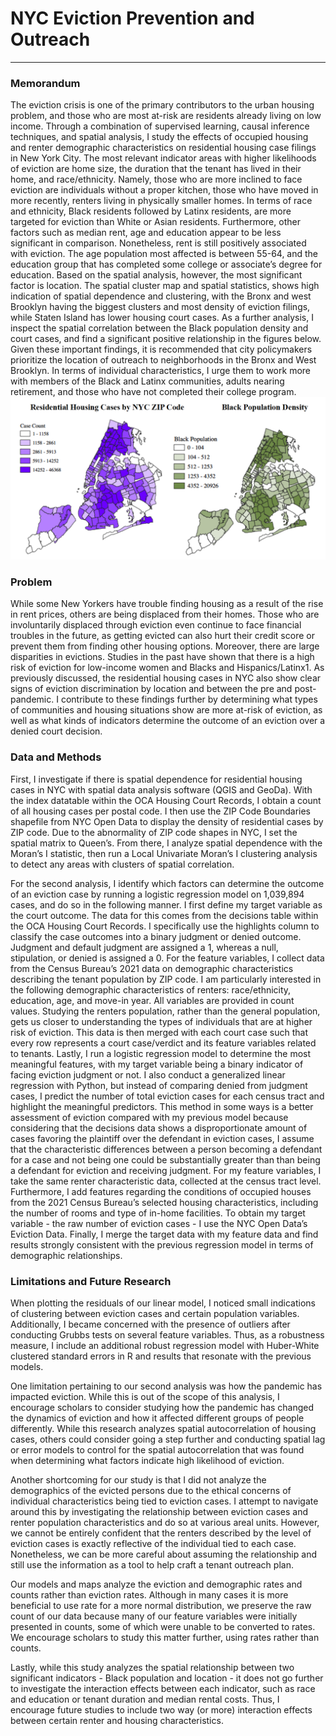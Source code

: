 # NYC Eviction Prevention and Outreach
___

### Memorandum
  The eviction crisis is one of the primary contributors to the urban housing problem, and
those who are most at-risk are residents already living on low income. Through a combination of
supervised learning, causal inference techniques, and spatial analysis, I study the effects of
occupied housing and renter demographic characteristics on residential housing case filings in
New York City. The most relevant indicator areas with higher likelihoods of eviction are home
size, the duration that the tenant has lived in their home, and race/ethnicity. Namely, those who
are more inclined to face eviction are individuals without a proper kitchen, those who have
moved in more recently, renters living in physically smaller homes. In terms of race and
ethnicity, Black residents followed by Latinx residents, are more targeted for eviction than White
or Asian residents. Furthermore, other factors such as median rent, age and education appear to
be less significant in comparison. Nonetheless, rent is still positively associated with eviction.
The age population most affected is between 55-64, and the education group that has completed
some college or associate’s degree for education. Based on the spatial analysis, however, the
most significant factor is location. The spatial cluster map and spatial statistics, shows high
indication of spatial dependence and clustering, with the Bronx and west Brooklyn having the
biggest clusters and most density of eviction filings, while Staten Island has lower housing court
cases. As a further analysis, I inspect the spatial correlation between the Black population density
and court cases, and find a significant positive relationship in the figures below. Given these
important findings, it is recommended that city policymakers prioritize the location of outreach
to neighborhoods in the Bronx and West Brooklyn. In terms of individual characteristics, I urge
them to work more with members of the Black and Latinx communities, adults nearing
retirement, and those who have not completed their college program.
![image](https://github.com/camilla-zhang/predicting_eviction/blob/main/figures/choropleth_maps2.png)

### Problem
  While some New Yorkers have trouble finding housing as a result of the rise in rent
prices, others are being displaced from their homes. Those who are involuntarily displaced
through eviction even continue to face financial troubles in the future, as getting evicted can also
hurt their credit score or prevent them from finding other housing options. Moreover, there are
large disparities in evictions. Studies in the past have shown that there is a high risk of eviction
for low-income women and Blacks and Hispanics/Latinx1. As previously discussed, the
residential housing cases in NYC also show clear signs of eviction discrimination by location
and between the pre and post-pandemic. I contribute to these findings further by determining
what types of communities and housing situations show are more at-risk of eviction, as well as
what kinds of indicators determine the outcome of an eviction over a denied court decision.


### Data and Methods
  First, I investigate if there is spatial dependence for residential housing cases in NYC
with spatial data analysis software (QGIS and GeoDa). With the index datatable within the OCA
Housing Court Records, I obtain a count of all housing cases per postal code. I then use the ZIP
Code Boundaries shapefile from NYC Open Data to display the density of residential cases by
ZIP code. Due to the abnormality of ZIP code shapes in NYC, I set the spatial matrix to Queen’s.
From there, I analyze spatial dependence with the Moran’s I statistic, then run a Local Univariate
Moran’s I clustering analysis to detect any areas with clusters of spatial correlation.

  For the second analysis, I identify which factors can determine the outcome of an
eviction case by running a logistic regression model on 1,039,894 cases, and do so in the
following manner. I first define my target variable as the court outcome. The data for this comes
from the decisions table within the OCA Housing Court Records. I specifically use the highlights
column to classify the case outcomes into a binary judgment or denied outcome. Judgment and
default judgment are assigned a 1, whereas a null, stipulation, or denied is assigned a 0. For the
feature variables, I collect data from the Census Bureau’s 2021 data on demographic
characteristics describing the tenant population by ZIP code. I am particularly interested in the
following demographic characteristics of renters: race/ethnicity, education, age, and move-in
year. All variables are provided in count values. Studying the renters population, rather than the
general population, gets us closer to understanding the types of individuals that are at higher risk
of eviction. This data is then merged with each court case such that every row represents a court
case/verdict and its feature variables related to tenants. Lastly, I run a logistic regression model
to determine the most meaningful features, with my target variable being a binary indicator of
facing eviction judgment or not.
  I also conduct a generalized linear regression with Python, but instead of comparing
denied from judgment cases, I predict the number of total eviction cases for each census tract and
highlight the meaningful predictors. This method in some ways is a better assessment of eviction
compared with my previous model because considering that the decisions data shows a
disproportionate amount of cases favoring the plaintiff over the defendant in eviction cases, I
assume that the characteristic differences between a person becoming a defendant for a case and
not being one could be substantially greater than than being a defendant for eviction and
receiving judgment. For my feature variables, I take the same renter characteristic data, collected
at the census tract level. Furthermore, I add features regarding the conditions of occupied houses
from the 2021 Census Bureau’s selected housing characteristics, including the number of rooms
and type of in-home facilities. To obtain my target variable - the raw number of eviction cases - I
use the NYC Open Data’s Eviction Data. Finally, I merge the target data with my feature data
and find results strongly consistent with the previous regression model in terms of demographic
relationships.


### Limitations and Future Research
  When plotting the residuals of our linear model, I noticed small indications of clustering
between eviction cases and certain population variables. Additionally, I became concerned with
the presence of outliers after conducting Grubbs tests on several feature variables. Thus, as a
robustness measure, I include an additional robust regression model with Huber-White clustered
standard errors in R and results that resonate with the previous models.

  One limitation pertaining to our second analysis was how the pandemic has impacted
eviction. While this is out of the scope of this analysis, I encourage scholars to consider studying
how the pandemic has changed the dynamics of eviction and how it affected different groups of
people differently. While this research analyzes spatial autocorrelation of housing cases, others
could consider going a step further and conducting spatial lag or error models to control for the
spatial autocorrelation that was found when determining what factors indicate high likelihood of
eviction.

  Another shortcoming for our study is that I did not analyze the demographics of the
evicted persons due to the ethical concerns of individual characteristics being tied to eviction
cases. I attempt to navigate around this by investigating the relationship between eviction cases
and renter population characteristics and do so at various areal units. However, we cannot be
entirely confident that the renters described by the level of eviction cases is exactly reflective of
the individual tied to each case. Nonetheless, we can be more careful about assuming the
relationship and still use the information as a tool to help craft a tenant outreach plan.

  Our models and maps analyze the eviction and demographic rates and counts rather than
eviction rates. Although in many cases it is more beneficial to use rate for a more normal
distribution, we preserve the raw count of our data because many of our feature variables were
initially presented in counts, some of which were unable to be converted to rates. We encourage
scholars to study this matter further, using rates rather than counts.

  Lastly, while this study analyzes the spatial relationship between two significant
indicators - Black population and location - it does not go further to investigate the interaction
effects between each indicator, such as race and education or tenant duration and median rental
costs. Thus, I encourage future studies to include two way (or more) interaction effects between
certain renter and housing characteristics.
